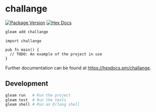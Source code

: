 # challange

[![Package Version](https://img.shields.io/hexpm/v/challange)](https://hex.pm/packages/challange)
[![Hex Docs](https://img.shields.io/badge/hex-docs-ffaff3)](https://hexdocs.pm/challange/)

```sh
gleam add challange
```
```gleam
import challange

pub fn main() {
  // TODO: An example of the project in use
}
```

Further documentation can be found at <https://hexdocs.pm/challange>.

## Development

```sh
gleam run   # Run the project
gleam test  # Run the tests
gleam shell # Run an Erlang shell
```
